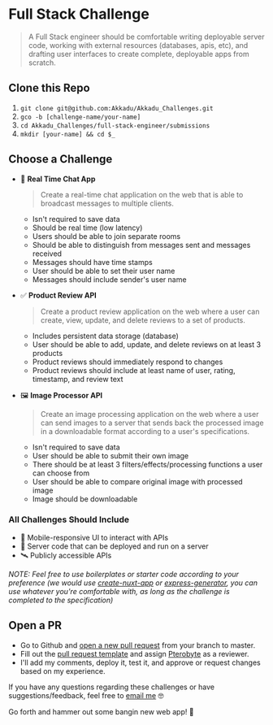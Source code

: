 # Full Stack Challenge

> A Full Stack engineer should be comfortable writing deployable server code, working with external resources (databases, apis, etc), and drafting user interfaces to create complete, deployable apps from scratch.

## Clone this Repo

1. `git clone git@github.com:Akkadu/Akkadu_Challenges.git`
2. `gco -b [challenge-name/your-name]`
3. `cd Akkadu_Challenges/full-stack-engineer/submissions`
4. `mkdir [your-name] && cd $_`

## Choose a Challenge

- 💬 **Real Time Chat App**
  > Create a real-time chat application on the web that is able to broadcast messages to multiple clients.
  - Isn't required to save data
  - Should be real time (low latency)
  - Users should be able to join separate rooms
  - Should be able to distinguish from messages sent and messages received
  - Messages should have time stamps
  - User should be able to set their user name
  - Messages should include sender's user name

- ✅ **Product Review API**
  > Create a product review application on the web where a user can create, view, update, and delete reviews to a set of products.
  - Includes persistent data storage (database)
  - User should be able to add, update, and delete reviews on at least 3 products
  - Product reviews should immediately respond to changes
  - Product reviews should include at least name of user, rating, timestamp, and review text

- 🖼 **Image Processor API**
  > Create an image processing application on the web where a user can send images to a server that sends back the processed image in a downloadable format according to a user's specifications.
  - Isn't required to save data
  - User should be able to submit their own image
  - There should be at least 3 filters/effects/processing functions a user can choose from
  - User should be able to compare original image with processed image
  - Image should be downloadable

### All Challenges Should Include

- 📱 Mobile-responsive UI to interact with APIs
- 👾 Server code that can be deployed and run on a server
- 🛰 Publicly accessible APIs

*NOTE: Feel free to use boilerplates or starter code according to your preference (we would use [create-nuxt-app][create-nuxt-app] or [express-generator][express-generator], you can use whatever you're comfortable with, as long as the challenge is completed to the specification)*

## Open a PR

- Go to Github and [open a new pull request][open-pull-request] from your branch to master.
- Fill out the [pull request template][pull-request-template] and assign [Pterobyte][pterobyte] as a reviewer.
- I'll add my comments, deploy it, test it, and approve or request changes based on my experience.

If you have any questions regarding these challenges or have suggestions/feedback, feel free to [email me](jt@akkadu-team.com) 🤓

Go forth and hammer out some bangin new web app! 🔨

[create-nuxt-app]: https://nuxtjs.org/guide/installation/
[express-generator]: https://expressjs.com/en/starter/generator.html
[open-pull-request]: https://github.com/Akkadu/Akkadu_Challenges/compare
[pull-request-template]: https://github.com/Akkadu/Akkadu_Challenges/blob/master/.github/pull_request_template.md
[pterobyte]: https://github.com/Pterobyte
